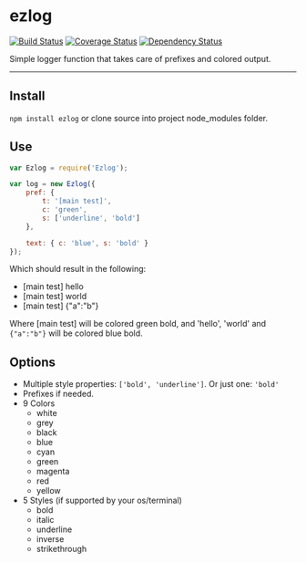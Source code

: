 ezlog
=====

[![Build Status](http://img.shields.io/travis/opensoars/ezlog.svg?style=flat)][travis] 
[![Coverage Status](http://img.shields.io/coveralls/opensoars/ezlog.svg?style=flat)][coveralls] 
[![Dependency Status](http://img.shields.io/gemnasium/opensoars/ezlog.svg?style=flat)][gemnasium] 

[travis]: (https://travis-ci.org/opensoars/ezlog)
[coveralls]: (https://coveralls.io/r/opensoars/ezlog?branch=master)
[gemnasium]: (https://gemnasium.com/opensoars/ezlog)




Simple logger function that takes care of prefixes and colored output.

---

## Install
`npm install ezlog` or clone source into project node_modules folder.

## Use
```js
var Ezlog = require('Ezlog');

var log = new Ezlog({
	pref: {
		t: '[main test]',
		c: 'green',
		s: ['underline', 'bold']
	},

	text: { c: 'blue', s: 'bold' }
});

```
Which should result in the following:

* [main test] hello
* [main test] world
* [main test] {"a":"b"}

Where [main test] will be colored green bold, and 'hello', 'world' and `{"a":"b"}` will be colored blue bold.

## Options
* Multiple style properties: `['bold', 'underline']`. Or just one: `'bold'`
* Prefixes if needed.
* 9 Colors
	* white
	* grey
	* black
	* blue
	* cyan
	* green
	* magenta
	* red
	* yellow
* 5 Styles (if supported by your os/terminal)
	* bold
	* italic
	* underline
	* inverse
	* strikethrough